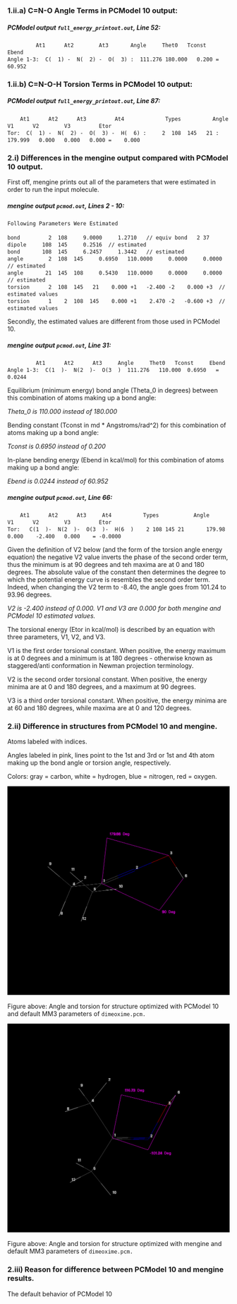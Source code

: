 ### 1.ii.a) C=N-O Angle Terms in PCModel 10 output:


##### PCModel output `full_energy_printout.out`, Line 52:
```
	     At1      At2        At3       Angle     Thet0   Tconst    Ebend
Angle 1-3:  C(  1) -  N(  2) -  O(  3) :  111.276 180.000   0.200 =   60.952
```

### 1.ii.b) C=N-O-H Torsion Terms in PCModel 10 output:
	
##### PCModel output `full_energy_printout.out`, Line 87:	
```
	At1      At2      At3         At4             Types          Angle     V1      V2        V3         Etor
Tor:  C(  1) -  N(  2) -  O(  3) -  H(  6) :     2  108  145   21 :  179.999   0.000   0.000   0.000 =    0.000
```

### 2.i) Differences in the mengine output compared with PCModel 10 output.


First off, mengine prints out all of the parameters that were estimated in order to run the input molecule.

##### mengine output `pcmod.out`, Lines 2 - 10:

```
Following Parameters Were Estimated

bond         2  108     9.0000     1.2710   // equiv bond   2 37
dipole     108  145     0.2516  // estimated
bond       108  145     6.2457     1.3442   // estimated
angle        2  108  145     0.6950   110.0000     0.0000     0.0000   // estimated
angle       21  145  108     0.5430   110.0000     0.0000     0.0000   // estimated
torsion      2  108  145   21    0.000 +1   -2.400 -2    0.000 +3  // estimated values
torsion      1    2  108  145    0.000 +1    2.470 -2   -0.600 +3  // estimated values
```

Secondly, the estimated values are different from those used in PCModel 10. 

##### mengine output `pcmod.out`, Line 31:

```
	     At1      At2      At3     Angle     Thet0   Tconst     Ebend
Angle 1-3:  C(1  )-  N(2  )-  O(3  )  111.276   110.000  0.6950   = 0.0244
```

Equilibrium (minimum energy) bond angle (Theta_0 in degrees) between this combination of atoms making up a bond angle:

*Theta_0 is 110.000 instead of 180.000*

Bending constant (Tconst in md * Angstroms/rad^2) for this combination of atoms making up a bond angle:

*Tconst is 0.6950 instead of 0.200*

In-plane bending energy (Ebend in kcal/mol) for this combination of atoms making up a bond angle:

*Ebend is 0.0244 instead of 60.952*


##### mengine output `pcmod.out`, Line 66:
```
	At1      At2      At3     At4          Types           Angle     V1      V2        V3         Etor
Tor:   C(1  )-  N(2  )-  O(3  )-  H(6  )    2 108 145 21       179.98    0.000    -2.400   0.000    = -0.0000
```

Given the definition of V2 below (and the form of the torsion angle energy equation) the negative V2 value inverts the phase of the second order term, thus the minimum is at 90 degrees and teh maxima are at 0 and 180 degrees. The absolute value of the constant then determines the degree to which the potential energy curve is resembles the second order term. Indeed, when changing the V2 term to -8.40, the angle goes from 101.24 to 93.96 degrees.

*V2 is -2.400 instead of 0.000. V1 and V3 are 0.000 for both mengine and PCModel 10 estimated values.*

The torsional energy (Etor in kcal/mol) is described by an equation with three parameters, V1, V2, and V3.

V1 is the first order torsional constant. When positive, the energy maximum is at 0 degrees and a minimum is at 180 degrees - otherwise known as staggered/anti conformation in Newman projection terminology.

V2 is the second order torsional constant. When positive, the energy minima are at 0 and 180 degrees, and a maximum at 90 degrees. 

V3 is a third order torsional constant. When positive, the energy minima are at 60 and 180 degrees, while maxima are at 0 and 120 degrees.

### 2.ii) Difference in structures from PCModel 10 and mengine.

Atoms labeled with indices. 

Angles labeled in pink, lines point to the 1st and 3rd or 1st and 4th atom making up the bond angle or torsion angle, respectively. 

Colors: gray = carbon, white = hydrogen, blue = nitrogen, red = oxygen.

![image of pcmodel10](https://github.com/drmperez/HostDesigner_tutorials/blob/main/HW4/images/PCModel10_defaultMM3.png)

Figure above: Angle and torsion for structure optimized with PCModel 10 and default MM3 parameters of `dimeoxime.pcm.` 

![image of mengine](https://github.com/drmperez/HostDesigner_tutorials/blob/main/HW4/images/mengine_defaultMM3.png)

Figure above: Angle and torsion for structure optimized with mengine and default MM3 parameters of `dimeoxime.pcm.`

### 2.iii) Reason for difference between PCModel 10 and mengine results.

The default behavior of PCModel 10 
